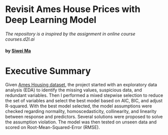 # Revisit Ames House Prices with Deep Learning Model
*The repository is a inspired by the assignment in online course courses.d2l.ai* 

#### by [Siwei Ma](https://www.linkedin.com/in/siwei-ma-28345856/)

# Executive Summary

Given [Ames Housing dataset](http://jse.amstat.org/v19n3/decock.pdf), the project started with an exploratory data analysis (EDA) to identify the missing values, suspicious data, and redundant variables. Then I performed a mixed stepwise selection to reduce the set of variables and select the best model based on AIC, BIC, and adjust R-squared. With the best model selected, the model assumptions were checked regarding normality, homoscedasticity, collinearity, and linearity between response and predictors. Several solutions were proposed to solve the assumption violation. The model was then tested on unseen data and scored on Root-Mean-Squared-Error (RMSE).
